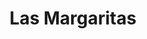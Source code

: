 ---
title: "Las Margaritas"
url: /ciudad-autonoma-de-buenos-aires/las-margaritas-avenida-santa-fe/
shop: cosméticos
---